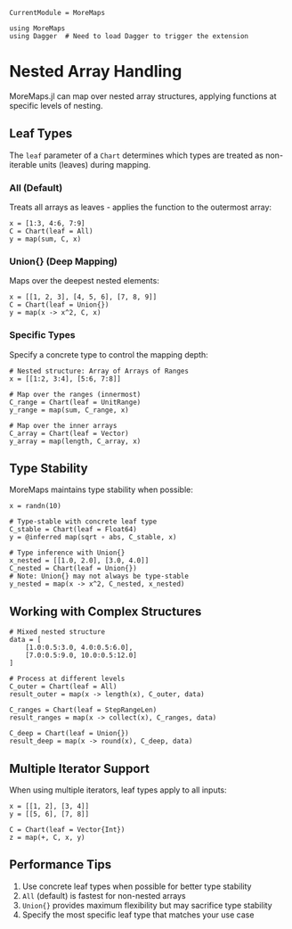 ```@meta
CurrentModule = MoreMaps
```

```@setup MoreMaps
using MoreMaps
using Dagger  # Need to load Dagger to trigger the extension
```

# Nested Array Handling

MoreMaps.jl can map over nested array structures, applying functions at specific levels of nesting.

## Leaf Types

The `leaf` parameter of a `Chart` determines which types are treated as non-iterable units (leaves) during mapping.

### All (Default)

Treats all arrays as leaves - applies the function to the outermost array:

```@example MoreMaps
x = [1:3, 4:6, 7:9]
C = Chart(leaf = All)
y = map(sum, C, x)
```

### Union{} (Deep Mapping)

Maps over the deepest nested elements:

```@example MoreMaps
x = [[1, 2, 3], [4, 5, 6], [7, 8, 9]]
C = Chart(leaf = Union{})
y = map(x -> x^2, C, x)
```

### Specific Types

Specify a concrete type to control the mapping depth:

```@example MoreMaps
# Nested structure: Array of Arrays of Ranges
x = [[1:2, 3:4], [5:6, 7:8]]

# Map over the ranges (innermost)
C_range = Chart(leaf = UnitRange)
y_range = map(sum, C_range, x)

# Map over the inner arrays
C_array = Chart(leaf = Vector)
y_array = map(length, C_array, x)
```

## Type Stability

MoreMaps maintains type stability when possible:

```@example MoreMaps
x = randn(10)

# Type-stable with concrete leaf type
C_stable = Chart(leaf = Float64)
y = @inferred map(sqrt ∘ abs, C_stable, x)

# Type inference with Union{}
x_nested = [[1.0, 2.0], [3.0, 4.0]]
C_nested = Chart(leaf = Union{})
# Note: Union{} may not always be type-stable
y_nested = map(x -> x^2, C_nested, x_nested)
```

## Working with Complex Structures

```@example MoreMaps
# Mixed nested structure
data = [
    [1.0:0.5:3.0, 4.0:0.5:6.0],
    [7.0:0.5:9.0, 10.0:0.5:12.0]
]

# Process at different levels
C_outer = Chart(leaf = All)
result_outer = map(x -> length(x), C_outer, data)

C_ranges = Chart(leaf = StepRangeLen)
result_ranges = map(x -> collect(x), C_ranges, data)

C_deep = Chart(leaf = Union{})
result_deep = map(x -> round(x), C_deep, data)
```

## Multiple Iterator Support

When using multiple iterators, leaf types apply to all inputs:

```@example MoreMaps
x = [[1, 2], [3, 4]]
y = [[5, 6], [7, 8]]

C = Chart(leaf = Vector{Int})
z = map(+, C, x, y)
```

## Performance Tips

1. Use concrete leaf types when possible for better type stability
2. `All` (default) is fastest for non-nested arrays
3. `Union{}` provides maximum flexibility but may sacrifice type stability
4. Specify the most specific leaf type that matches your use case